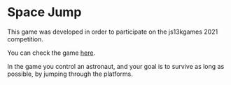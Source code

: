 # Space Jump

This game was developed in order to participate on the js13kgames 2021 competition.

You can check the game [here](https://thiagorb.github.io/space-jump/).

In the game you control an astronaut, and your goal is to survive as long as possible, by jumping through the platforms.
